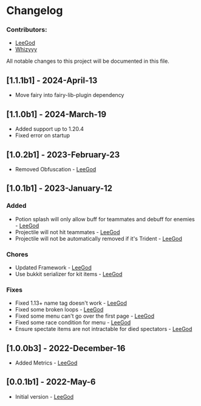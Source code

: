 # Changelog

### Contributors:
- [LeeGod](https://github.com/LeeGodSRC)
- [Whizyyy](https://github.com/Whizyyy)

All notable changes to this project will be documented in this file.

## [1.1.1b1] - 2024-April-13
- Move fairy into fairy-lib-plugin dependency

## [1.1.0b1] - 2024-March-19
- Added support up to 1.20.4
- Fixed error on startup

## [1.0.2b1] - 2023-February-23
- Removed Obfuscation - [LeeGod](https://github.com/LeeGodSRC)

## [1.0.1b1] - 2023-January-12

### Added
- Potion splash will only allow buff for teammates and debuff for enemies - [LeeGod](https://github.com/LeeGodSRC)
- Projectile will not hit teammates - [LeeGod](https://github.com/LeeGodSRC)
- Projectile will not be automatically removed if it's Trident - [LeeGod](https://github.com/LeeGodSRC)

### Chores
- Updated Framework - [LeeGod](https://github.com/LeeGodSRC)
- Use bukkit serializer for kit items - [LeeGod](https://github.com/LeeGodSRC)

### Fixes
- Fixed 1.13+ name tag doesn't work - [LeeGod](https://github.com/LeeGodSRC)
- Fixed some broken loops - [LeeGod](https://github.com/LeeGodSRC)
- Fixed some menu can't go over the first page - [LeeGod](https://github.com/LeeGodSRC)
- Fixed some race condition for menu - [LeeGod](https://github.com/LeeGodSRC)
- Ensure spectate items are not intractable for died spectators - [LeeGod](https://github.com/LeeGodSRC)

## [1.0.0b3] - 2022-December-16
- Added Metrics - [LeeGod](https://github.com/LeeGodSRC)

## [0.0.1b1] - 2022-May-6
- Initial version - [LeeGod](https://github.com/LeeGodSRC)
